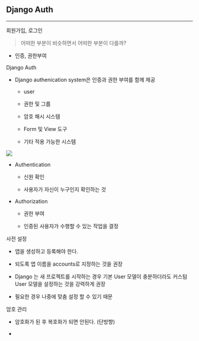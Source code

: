 ## Django Auth

***

회원가입, 로그인

> 어떠한 부분이 비슷하면서 어떠한 부분이 다를까?

- 인증, 권한부여

Django Auth

- Django authenication system은 인증과 권한 부여를 함께 제공
  
  - user
  
  - 권한 및 그룹
  
  - 암호 해시 시스템
  
  - Form 및 View 도구
  
  - 기타 적용 가능한 시스템

![](C:\Users\이주현\AppData\Roaming\marktext\images\2022-10-11-09-47-59-image.png)

- Authentication
  
  - 신원 확인
  
  - 사용자가 자신이 누구인지 확인하는 것

- Authorization
  
  - 권한 부여
  
  - 인증된 사용자가 수행할 수 있는 작업을 결정

사전 설정

- 앱을 생성하고 등록해야 한다.

- 되도록 앱 이름을 accounts로 지정하는 것을 권장

- Django 는 새 프로젝트를 시작하는 경우  기본 User 모델이 충분하더라도 커스텀 User 모델을 설정하는 것을 강력하게 권장

- 필요한 경우 나중에 맞춤 설정 할 수 있기 때문

암호 관리

- 암호화가 된 후 복호화가 되면 안된다. (단방향)

- 
